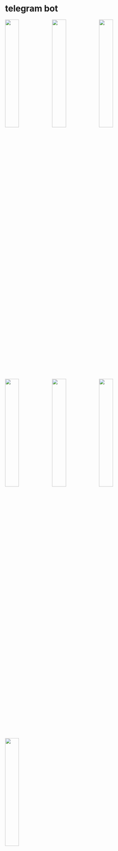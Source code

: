 # telegram bot
<img src="https://user-images.githubusercontent.com/62179996/117930267-68487500-b31b-11eb-8ce9-8b0380ea9afc.png" width="30%" align="left" padding='50'/>
<img src="https://user-images.githubusercontent.com/62179996/117930278-6b436580-b31b-11eb-9b2f-7a359c2d668f.png" width="30%" align="left" padding='50'/>
<img src="https://user-images.githubusercontent.com/62179996/117930291-71394680-b31b-11eb-8fd9-a42daf4be011.png" width="30%" align="left" padding='50'/>
<img src="https://user-images.githubusercontent.com/62179996/117930240-5ff03a00-b31b-11eb-8634-8aa49717aa05.png" width="30%" align="left" padding='50'/>
<img src="https://user-images.githubusercontent.com/62179996/117930305-75fdfa80-b31b-11eb-8161-04fff8fb4117.png" width="30%" align="left" padding='50'/>
<img src="https://user-images.githubusercontent.com/62179996/117930345-82825300-b31b-11eb-971a-eb9d39ed2ec4.png" width="30%" align="left" padding='50'/>
<img src="https://user-images.githubusercontent.com/62179996/117930387-8b732480-b31b-11eb-83c2-59802e6a34f5.png" width="30%" align="left" padding='50'/>

